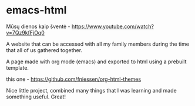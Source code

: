 # emacs-html

Mūsų dienos kaip šventė - https://www.youtube.com/watch?v=7Qz9kfFjOq0

A website that can be accessed with all my family members during the time that
all of us gathered together.

A page made with org mode (emacs) and exported to html using a prebuilt template.

this one - https://github.com/fniessen/org-html-themes

Nice little project, combined many things that I was learning and made something useful. Great!